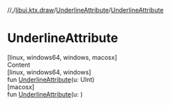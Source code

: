 //[.](../../index.md)/[libui.ktx.draw](../index.md)/[UnderlineAttribute](index.md)/[UnderlineAttribute](-underline-attribute.md)



# UnderlineAttribute  
[linux, windows64, windows, macosx]  
Content  
[linux, windows64, windows]  
fun [UnderlineAttribute](-underline-attribute.md)(u: UInt)  
[macosx]  
fun [UnderlineAttribute](-underline-attribute.md)(u: <ERROR CLASS>)  




